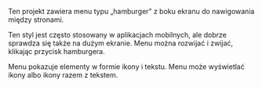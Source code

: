 ﻿Ten projekt zawiera menu typu „hamburger” z boku ekranu do nawigowania między stronami.

Ten styl jest często stosowany w aplikacjach mobilnych, ale dobrze sprawdza się także na dużym ekranie. Menu można rozwijać i zwijać, klikając przycisk hamburgera.

Menu pokazuje elementy w formie ikony i tekstu. Menu może wyświetlać ikony albo ikony razem z tekstem.